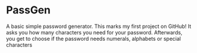 # PassGen
A basic simple password generator. This marks my first project on GitHub! 
It asks you how many characters you need for your password. Afterwards, you get to choose if the password needs numerals, alphabets or special characters
